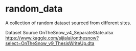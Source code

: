# random_data

A collection of random dataset sourced from different sites.

Dataset                                       Source
OnTheSnow_v4_SeparateState.xlsx               https://www.kaggle.com/sijialai/onthesnow?select=OnTheSnow_v9_ThesisWriteUp.dta
